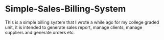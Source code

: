 Simple-Sales-Billing-System
===========================

This is a simple billing system that I wrote a while ago for my college graded unit, it is intended to generate sales report, manage clients, manage suppliers and generate orders etc.
